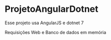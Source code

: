 # ProjetoAngularDotnet

Esse projeto usa AngularJS e dotnet 7

Requisições Web e Banco de dados em memória
